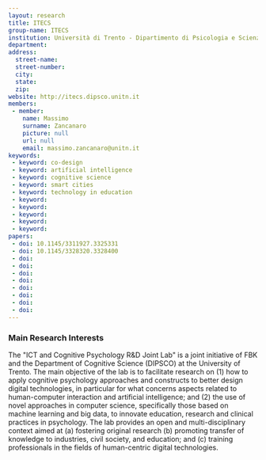 ```yaml
---
layout: research
title: ITECS
group-name: ITECS
institution: Università di Trento - Dipartimento di Psicologia e Scienze Cognitive
department: 
address: 
  street-name: 
  street-number: 
  city: 
  state: 
  zip: 
website: http://itecs.dipsco.unitn.it
members: 
 - member: 
    name: Massimo
    surname: Zancanaro
    picture: null
    url: null
    email: massimo.zancanaro@unitn.it
keywords: 
 - keyword: co-design
 - keyword: artificial intelligence
 - keyword: cognitive science
 - keyword: smart cities
 - keyword: technology in education
 - keyword: 
 - keyword: 
 - keyword: 
 - keyword: 
 - keyword: 
papers: 
 - doi: 10.1145/3311927.3325331
 - doi: 10.1145/3328320.3328400
 - doi: 
 - doi: 
 - doi: 
 - doi: 
 - doi: 
 - doi: 
 - doi: 
 - doi: 
---
```



### Main Research Interests
The "ICT and Cognitive Psychology R&D Joint Lab" is a joint initiative of FBK and the Department of Cognitive Science (DIPSCO) at the University of Trento. The main objective of the lab is to facilitate research on (1) how to apply cognitive psychology approaches and constructs to better design digital technologies, in particular for what concerns aspects related to human-computer interaction and artificial intelligence; and (2) the use of novel approaches in computer science, specifically those based on machine learning and big data, to innovate education, research and clinical practices in psychology. The lab provides an open and multi-disciplinary context aimed at (a) fostering original research (b) promoting transfer of knowledge to industries, civil society, and education; and (c) training professionals in the fields of human-centric digital technologies.